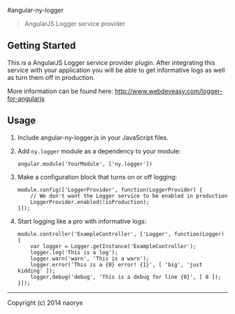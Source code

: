 #angular-ny-logger

> AngularJS Logger service provider

## Getting Started

This is a AngularJS Logger service provider plugin. After integrating this service with your application you will be able to get informative logs as well as turn them off in production. 

More information can be found here: <a href="http://www.webdeveasy.com/angularjs-logger-service-provider" target="_blank">http://www.webdeveasy.com/logger-for-angularjs</a>

## Usage

1. Include angular-ny-logger.js in your JavaScript files.
2. Add `ny.logger` module as a dependency to your module:

    ```
    angular.module('YourModule', ['ny.logger'])
    ```

3. Make a configuration block that turns on or off logging:

    ```
    module.config(['LoggerProvider', function(LoggerProvider) {
        // We don't want the Logger service to be enabled in production
        LoggerProvider.enabled(!isProduction);
    }]);
    ```

4. Start logging like a pro with informative logs:

    ```
    module.controller('ExampleController', ['Logger', function(Logger) {
        var logger = Logger.getInstance('ExampleController');
        logger.log('This is a log');
        logger.warn('warn', 'This is a warn');
        logger.error('This is a {0} error! {1}', [ 'big', 'just kidding' ]);
        logger.debug('debug', 'This is a debug for line {0}', [ 8 ]);
    }]);
	```

* * *

Copyright (c) 2014 naorye